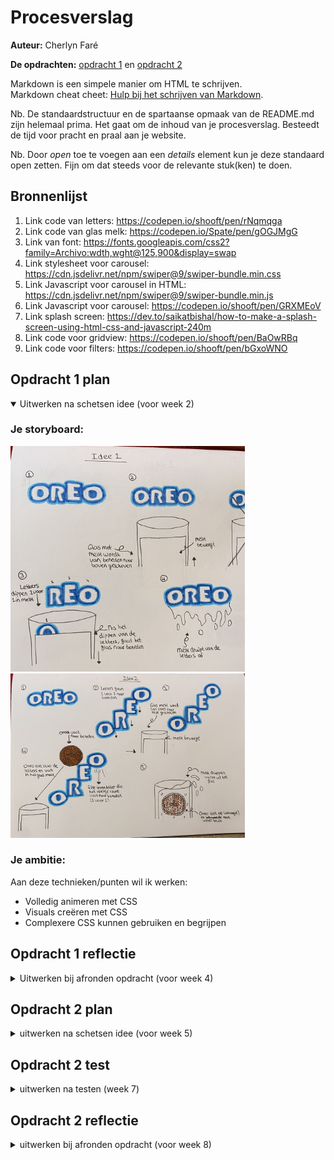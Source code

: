 # Procesverslag
**Auteur:** Cherlyn Faré

**De opdrachten:** [opdracht 1](opdracht1/index.html) en [opdracht 2](opdracht2/index.html)


Markdown is een simpele manier om HTML te schrijven.  
Markdown cheat cheet: [Hulp bij het schrijven van Markdown](https://github.com/adam-p/markdown-here/wiki/Markdown-Cheatsheet).

Nb. De standaardstructuur en de spartaanse opmaak van de README.md zijn helemaal prima. Het gaat om de inhoud van je procesverslag. Besteedt de tijd voor pracht en praal aan je website.

Nb. Door *open* toe te voegen aan een *details* element kun je deze standaard open zetten. Fijn om dat steeds voor de relevante stuk(ken) te doen.



## Bronnenlijst
  1. Link code van letters: https://codepen.io/shooft/pen/rNqmqga
  2. Link code van glas melk: https://codepen.io/Spate/pen/gOGJMgG
  3. Link van font: https://fonts.googleapis.com/css2?family=Archivo:wdth,wght@125,900&display=swap
  4. Link stylesheet voor carousel: https://cdn.jsdelivr.net/npm/swiper@9/swiper-bundle.min.css
  5. Link Javascript voor carousel in HTML: https://cdn.jsdelivr.net/npm/swiper@9/swiper-bundle.min.js
  6. Link Javascript voor carousel: https://codepen.io/shooft/pen/GRXMEoV 
  7. Link splash screen: https://dev.to/saikatbishal/how-to-make-a-splash-screen-using-html-css-and-javascript-240m
  8. Link code voor gridview: https://codepen.io/shooft/pen/BaOwRBq
  9. Link code voor filters: https://codepen.io/shooft/pen/bGxoWNO 




## Opdracht 1 plan

<details open>
  <summary>Uitwerken na schetsen idee (voor week 2)</summary>


  ### Je storyboard:
  <img src="readme-images/idee2.jpg" width="375px" alt="idee 2">
  <img src="readme-images/idee1.jpg" width="375px" alt="idee 1">


  ### Je ambitie: 
  Aan deze technieken/punten wil ik werken:
  - Volledig animeren met CSS
  - Visuals creëren met CSS
  - Complexere CSS kunnen gebruiken en begrijpen
 
</details>



## Opdracht 1 reflectie

<details>
  <summary>Uitwerken bij afronden opdracht (voor week 4)</summary>


  ### Je uitkomst - karakteristiek screenshot(s):
  <img src="readme-images/groot-scherm.png" width="375px" alt="uitomst opdracht 1">

  <img src="readme-images/letters-in-melk.png" width="375px" alt="uitomst opdracht 1">


  <img src="readme-images/letters-omhoog.png" width="375px" alt="uitomst opdracht 1">


  ### Dit ging goed/Heb ik geleerd: 
  Het 1 voor 1 dippen van de letters in het glas melk ging goed en soepel.
  Om dit te doen heb ik elke letter een delay gegeven en heb ik geleerd hoe je zo'n animatie kan maken.

  <img src="readme-images/letters-dippen.png" width="375px" alt="Letters dippen">


  ### Dit was lastig/Is niet gelukt:
  Korte omschrijving met plaatje(s)
  Ik wou dat het glas melk van beneden naar boven in beeld kwam en dat lukte op een kleine scherm maar op een groot scherm niet. Op een groot scherm stonden alle spans naast elkaar en lukte het mij niet om het glas onder de letters te krijgen.

  De letters laten afruipen na het dippen lukte mij ook niet, want ik kwam er niet uit hoe ik dat moest doen.

  <img src="readme-images/idee2.jpg" width="375px" alt="bummer">

  Verder is het wel responsive, maar bij een bepaald scherm formaat verschuifd het werk even en daarna staat het weer goed. 
  <img src="readme-images/responsive-fout.png" width="375px" alt="bummer">
</details>



## Opdracht 2 plan

<details>
  <summary>uitwerken na schetsen idee (voor week 5)</summary>


  ### Je ontwerp:
  <img src="readme-images/ontwerp.jpg" width="375px" alt="ontwerp opdracht 2">


  ### Je ambitie: 
  Aan deze technieken/punten wil ik werken:
  - Kunnen filteren en sorteren
  - Javascript beter begrijpen
  - Een goede responsive pagina maken
</details>



## Opdracht 2 test

<details>
  <summary>uitwerken na testen (week 7)</summary>

  ### Bevinding 1:
  Het sorteren van de foto's door de view te veranderen werkte goed. Als je op één van de radio buttons klikt, kan je de foto's in een lijst of grid view bekijken zonder probleem. Ook zijn de lijst en grid view responsive.
  <img src="readme-images/lijst-test.png" width="375px" alt="toon pagina in een lijst">
 

  #### oplossing:
  Geen oplossing



  ### Bevinding 2:
  De pagina is goed responsive en alle foto's in de twee verschillende views schalen zonder problemen mee. Ik heb wel als suggestie gekregen om de radio buttons te stijlen.
  <img src="readme-images/radio-button-styling.png" width="375px" alt="radio button styling">
 
  
  #### oplossing:
  Ik heb de radio buttons compleet gestijlt en ziet het qua ontwerp er nu beter uit.
  <img src="readme-images/radio-buttons-new.png" width="375px" alt="radio button styling nieuw">



  ### Bevinding 3:
  Tussen de header en filters probeerde ik een carousel te plaatsen, maar de code werkte niet en zag je daarom een lege plek.
  <img src="readme-images/carousel-mislukt.png" width="375px" alt="carousel mislukt">

  #### oplossing:
  Ik heb de code gebruikt van dlo en het probleem was dat ik de script die ik moest kopiëren op de verkeerde plaats in de html had gezet. De script moest boven mijn eigen script geplaatst worden om het te laten werken.
  <img src="readme-images/script-carousel.png" width="375px" alt="script link">
  <img src="readme-images/carousel.png" width="375px" alt="carousel gelukt">




  ### Bevinding 4:
  Ik heb verder niet veel kunnen testen, omdat ik nog niet zo ver was en je alleen kon filteren en sorteren.
  <img src="readme-images/grid-test.png" width="375px" alt="toon pagina in een grid">

  #### oplossing:
  Ik heb verschillende animaties, micro-interacties en user interface events toegevoegd aan mijn ontwerp na de test. De buttons hebben verschillende states, er is een loading state met een progress bar en een empty state.
  <img src="readme-images/button-states.png" width="375px" alt="button states">
  <img src="readme-images/loading-state.png" width="375px" alt="de loading state">
  <img src="readme-images/empty-state.png" width="375px" alt="de empty state">



  ### Bevinding 5:
  De mappen had ik niet goed in github gezet, waardoor je een pagina zag zonder css stijling en alleen de html zag. Hierdoor kon de test persoon de pagina alleen op mijn laptop bekijken.
  <img src="readme-images/github-error.png" width="375px" alt="error in github">

  #### oplossing:
  Ik heb een nieuwe repositorie moeten aanmaken en opnieuw de mappen erin moeten doen, want bij de eerste werkte het nog steeds niet. Nu werkt het wel!
  <img src="readme-images/github-werkt.png" width="375px" alt="github werkt weer">
</details>



## Opdracht 2 reflectie

<details>
  <summary>uitwerken bij afronden opdracht (voor week 8)</summary>

  ### Je uitkomst - karakteristiek screenshot(s):
  Ik ben best tevreden met het eindresultaat en het ontwerp dat ik heb gemaakt is grotendeels gelukt met extra hulp van de docent.

  De vormgeving van de pagina vind ik goed gelukt en je ziet duidelijk een verschil tussen light en dark mode. Het is volledig responsive en de foto’s schalen goed mee door het gebruik van een grid. Verder heb ik veel micro interacties toegevoegd, zoals de verschillende states bij de knoppen en is het gebruiksvriendelijk. Je kan er makkelijk doorheen klikken, tabben en de carousel zelfs swipen. Het is nu ook veel duidelijker waarvoor deze pagina gebruikt kan worden en voorheen was dat niet zo. Zelf vindt ik JS lastig, maar nu ik de code zo lees begrijp ik het wel beter.

  <img src="readme-images/result1.png" width="375px" alt="top">
  <img src="readme-images/result2.png" width="375px" alt="top">
  <img src="readme-images/result3.png" width="375px" alt="top">
  <img src="readme-images/result4.png" width="375px" alt="top">


  ### Dit ging goed/Heb ik geleerd: 
  De pagina is responsive en de foto's schalen goed mee. Ik heb ook beter leren werken met grids.
  <img src="readme-images/responsive-groot.png" width="375px" alt="responsivenes op een groot scherm">
  <img src="readme-images/responsive-klein.png" width="375px" alt="responsivenes op een klein scherm">


  Ik vind dat de animatie voor de laadbalk goed gelukt is en het laden verloopt soepel door het gebruik van keyframes.
  <img src="readme-images/laadbalk.png" width="375px" alt="laadbalk animatie">



  ### Dit was lastig/Is niet gelukt:
  Als je een foto wil uploaden via de lijst zelf zie je de foto’s niet in beeld verschijnen, maar het lukt wel via de upload knop in de “navigatie”. Waarschijnlijk heb ik iets verkeerds geschreven in de JS, maar ik ben er niet uitgekomen.
  <img src="readme-images/uploaden-mislukt.png" width="375px" alt="het uploaden van een foto mislukt">



  Wat ook niet helemaal gelukt is, is de terug en volgende knop van de carousel naast de teller te zetten. Het is wel gelukt op een klein scherm door media query’s te gebruiken, maar tijdens het schalen van het scherm gingen de knoppen steeds mee bewegen. Hetzelfde probleem had ik ook met de verwijder knop.
  <img src="readme-images/result2.png" width="375px" alt="knoppen naast de teller mislukt">
  <img src="readme-images/result3.png" width="375px" alt="verwijder knop plaatsing mislukt">


  De bedoeling bij het laadscherm was dat na dat de progressbar geladen was en er een knop te voorschijn kwam, de gebruiker op moest klikt om de foto's te bekijken. Wat er nu gebeurt is dat de gebruiker tijdens het laden al kan klikken en dat is niet de bedoeling. Ik heb geen idee hoe ik het met JS moet oplossen, dus heb ik bij de cursor "wait" gezet om de gebruiker te laten denken dat ze niet kunnen klikken en moeten wachten op de knop.
  <img src="readme-images/laadscherm-wachten.png" width="375px" alt="laadscherm wachten">
  <img src="readme-images/laadscherm-knop.png" width="375px" alt="laadscherm knop">
</details>